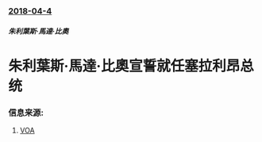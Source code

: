### [2018-04-4](/news/2018/04/4/index.md)

##### 朱利葉斯·馬達·比奧
# 朱利葉斯·馬達·比奧宣誓就任塞拉利昂总统 




### 信息来源:

1. [VOA](https://www.voanews.com/a/sierra-leone-swears-in-opposition-leader-as-new-president/4333633.html)
